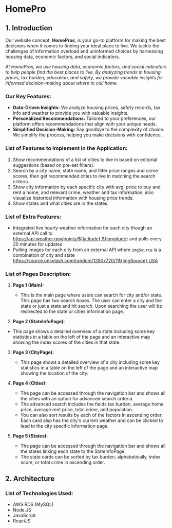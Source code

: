 # HomePro

## 1. Introduction

Our website concept, **HomePros**, is your go-to platform for making the best decisions when it comes to finding your ideal place to live. We tackle the challenges of information overload and uninformed choices by harnessing housing data, economic factors, and social indicators.

_At HomePros, we use housing data, economic factors, and social indicators to help people find the best places to live. By analyzing trends in housing prices, tax burden, education, and safety, we provide valuable insights for informed decision-making about where to call home._

### Our Key Features:

- **Data-Driven Insights:** We analyze housing prices, safety records, tax info and weather to provide you with valuable insights.
- **Personalized Recommendations:** Tailored to your preferences, our platform offers recommendations that align with your unique needs.
- **Simplified Decision-Making:** Say goodbye to the complexity of choice. We simplify the process, helping you make decisions with confidence.

### List of Features to Implement in the Application:

1. Show recommendations of a list of cities to live in based on editorial suggestions (based on pre-set filters).
2. Search by a city name, state name, and filter price ranges and crime scores, then get recommended cities to live in matching the search criteria.
3. Show city information by each specific city with avg. price to buy and rent a home, and relevant crime, weather and tax information, also visualize historical information with housing price trends.
4. Show states and what cities are in the states.

### List of Extra Features:

- Integrated live hourly weather information for each city though an external API call to https://api.weather.gov/points/${latitude},${longitude} and polls every 20 minutes for updates
- Pulling images for each city from an external API where `imgSource` is a combination of city and state https://source.unsplash.com/random/1280x720/?${imgSource},USA

### List of Pages Description:

1. **Page 1 (Main):**

   - This is the main page where users can search for city and/or state. This page has two search boxes. The user can enter a city and the state or just a state and hit search. Upon searching the user will be redirected to the state or cities information page.

2. **Page 2 (StateInfoPage):**

- This page shows a detailed overview of a state including some key statistics in a table on the left of the page and an interactive map showing the index scores of the cities in that state.

3. **Page 3 (CityPage):**

   - This page shows a detailed overview of a city including some key statistics in a table on the left of the page and an interactive map showing the location of the city.

4. **Page 4 (Cities):**

   - The page can be accessed through the navigation bar and shows all the cities with an option for advanced search criteria.
   - The advanced search includes the fields tax burden, average home price, average rent price, total crime, and population.
   - You can also sort results by each of the factors in ascending order. Each card also has the city's current weather and can be clicked to lead to the city specific information page.

5. **Page 5 (States):**
   - The page can be accessed through the navigation bar and shows all the states linking each state to the StateInfoPage.
   - The state cards can be sorted by tax burden, alphabetically, index score, or total crime in ascending order.

## 2. Architecture

### List of Technologies Used:

- AWS RDS (MySQL)
- Node.JS
- JavaScript
- ReactJS
